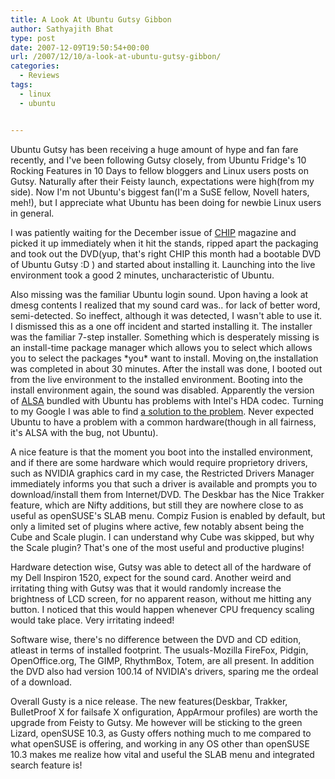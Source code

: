 ```yaml
---
title: A Look At Ubuntu Gutsy Gibbon
author: Sathyajith Bhat
type: post
date: 2007-12-09T19:50:54+00:00
url: /2007/12/10/a-look-at-ubuntu-gutsy-gibbon/
categories:
  - Reviews
tags:
  - linux
  - ubuntu


---
```

Ubuntu Gutsy has been receiving a huge amount of hype and fan fare recently, and I've been following Gutsy closely, from Ubuntu Fridge's 10 Rocking Features in 10 Days to fellow bloggers and Linux users posts on Gutsy. Naturally after their Feisty launch, expectations were high(from my side). Now I'm not Ubuntu's biggest fan(I'm a SuSE fellow, Novell haters, meh!), but I appreciate what Ubuntu has been doing for newbie Linux users in general.
  
I was patiently waiting for the December issue of [CHIP][1] magazine and picked it up immediately when it hit the stands, ripped apart the packaging and took out the DVD(yup, that's right CHIP this month had a bootable DVD of Ubuntu Gutsy :D ) and started about installing it. Launching into the live environment took a good 2 minutes, uncharacteristic of Ubuntu.


  
Also missing was the familiar Ubuntu login sound. Upon having a look at dmesg contents I realized that my sound card was.. for lack of better word, semi-detected. So ineffect, although it was detected, I wasn't able to use it. I dismissed this as a one off incident and started installing it. The installer was the familiar 7-step installer. Something which is desperately missing is an install-time package manager which allows you to select which allows you to select the packages \*you\* want to install. Moving on,the installation was completed in about 30 minutes. After the install was done, I booted out from the live environment to the installed environment. Booting into the install environment again, the sound was disabled. Apparently the version of [ALSA][2] bundled with Ubuntu has problems with Intel's HDA codec. Turning to my Google I was able to find [a solution to the problem][3]. Never expected Ubuntu to have a problem with a common hardware(though in all fairness, it's ALSA with the bug, not Ubuntu).

A nice feature is that the moment you boot into the installed environment, and if there are some hardware which would require proprietory drivers, such as NVIDIA graphics card in my case, the Restricted Drivers Manager immediately informs you that such a driver is available and prompts you to download/install them from Internet/DVD. The Deskbar has the Nice Trakker feature, which are Nifty additions, but still they are nowhere close to as useful as openSUSE's SLAB menu. Compiz Fusion is enabled by default, but only a limited set of plugins where active, few notably absent being the Cube and Scale plugin. I can understand why Cube was skipped, but why the Scale plugin? That's one of the most useful and productive plugins!

Hardware detection wise, Gutsy was able to detect all of the hardware of my Dell Inspiron 1520, expect for the sound card. Another weird and irritating thing with Gutsy was that it would randomly increase the brightness of LCD screen, for no apparent reason, without me hitting any button. I noticed that this would happen whenever CPU frequency scaling would take place. Very irritating indeed!

Software wise, there's no difference between the DVD and CD edition, atleast in terms of installed footprint. The usuals-Mozilla FireFox, Pidgin, OpenOffice.org, The GIMP, RhythmBox, Totem, are all present. In addition the DVD also had version 100.14 of NVIDIA's drivers, sparing me the ordeal of a download.

Overall Gusty is a nice release. The new features(Deskbar, Trakker, BulletProof X for failsafe X onfiguration, AppArmour profiles) are worth the upgrade from Feisty to Gutsy. Me however will be sticking to the green Lizard, openSUSE 10.3, as Gusty offers nothing much to me compared to what openSUSE is offering, and working in any OS other than openSUSE 10.3 makes me realize how vital and useful the SLAB menu and integrated search feature is!

 [1]: https://www.chip-india.com
 [2]: https://en.wikipedia.org/wiki/Advanced_Linux_Sound_Architecture
 [3]: https://sathyasays.com/2007/12/09/fixing-no-sound-bug-on-dell-inspiron-1520-in-ubuntu-gutsy/
